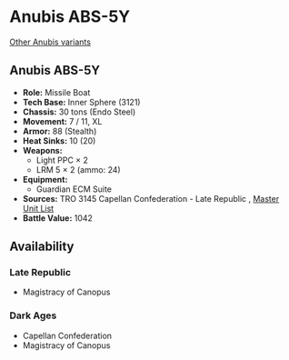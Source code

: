# Anubis ABS-5Y 

[Other Anubis variants](../anubis.md) 

## Anubis ABS-5Y 

- **Role:** Missile Boat 
- **Tech Base:** Inner Sphere (3121) 
- **Chassis:** 30 tons (Endo Steel) 
- **Movement:** 7 / 11, XL 
- **Armor:** 88 (Stealth) 
- **Heat Sinks:** 10 (20) 
- **Weapons:** 
  - Light PPC × 2 
  - LRM 5 × 2 (ammo: 24) 
- **Equipment:** 
  - Guardian ECM Suite 
- **Sources:** TRO 3145 Capellan Confederation - Late Republic , [Master Unit List](http://masterunitlist.info/Unit/Details/6453/anubis-abs-5y) 
- **Battle Value:** 1042 

## Availability 

### Late Republic 

- Magistracy of Canopus 

### Dark Ages 

- Capellan Confederation 
- Magistracy of Canopus 

